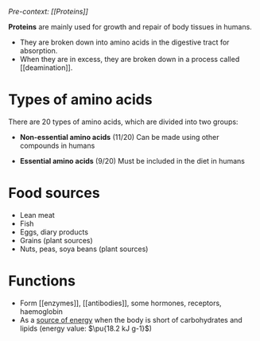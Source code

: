 *Pre-context: [[Proteins]]*

**Proteins** are mainly used for <span class="hi-green">growth and repair of body tissues</span> in humans.
- They are <span class="hi-green">broken down into amino acids</span> in the digestive tract for absorption.
- When they are in excess, they are broken down in a process called [[deamination]].

# Types of amino acids
There are 20 types of amino acids, which are divided into two groups:
- **Non-essential amino acids** (11/20)
  <span class="hi-green">Can be made using other compounds</span> in humans

- **Essential amino acids** (9/20)
  <span class="hi-green">Must be included in the diet</span> in humans

# Food sources
- Lean meat
- Fish
- Eggs, diary products
- Grains (plant sources)
- Nuts, peas, soya beans (plant sources)

# Functions
- Form [[enzymes]], [[antibodies]], some hormones, receptors, haemoglobin
- As a <u>source of energy</u> when the body is short of carbohydrates and lipids (energy value: $\pu{18.2 kJ g-1}$)
